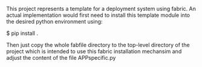 This project represents a template for a deployment system using fabric.
An actual implementation would first need to install this template module
into the desired python environment using:

$ pip install .

Then just copy the whole fabfile directory to the top-level directory
of the project which is intended to use this fabric installation
mechansim and adjust the content of the file APPspecific.py
